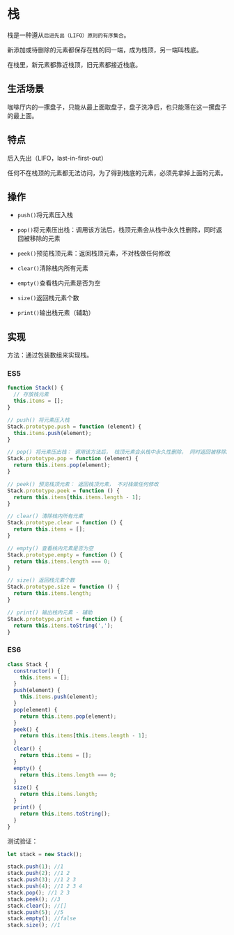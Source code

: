 # 栈

栈是一种遵从`后进先出（LIFO）原则的有序集合`。

新添加或待删除的元素都保存在栈的同一端，成为栈顶，另一端叫栈底。

在栈里，新元素都靠近栈顶，旧元素都接近栈底。

## 生活场景

咖啡厅内的一摞盘子，只能从最上面取盘子，盘子洗净后，也只能落在这一摞盘子的最上面。

## 特点

后入先出（LIFO，last-in-first-out）

任何不在栈顶的元素都无法访问，为了得到栈底的元素，必须先拿掉上面的元素。

## 操作

- `push()`将元素压入栈

- `pop()`将元素压出栈：调用该方法后，栈顶元素会从栈中永久性删除，同时返回被移除的元素

- `peek()`预览栈顶元素：返回栈顶元素，不对栈做任何修改

- `clear()`清除栈内所有元素

- `empty()`查看栈内元素是否为空

- `size()`返回栈元素个数

- `print()`输出栈元素（辅助）

## 实现

方法：通过包装数组来实现栈。

### ES5

```JavaScript
function Stack() {
  // 存放栈元素
  this.items = [];
}

// push() 将元素压入栈
Stack.prototype.push = function (element) {
  this.items.push(element);
}

// pop() 将元素压出栈： 调用该方法后， 栈顶元素会从栈中永久性删除， 同时返回被移除的元素
Stack.prototype.pop = function (element) {
  return this.items.pop(element);
}

// peek() 预览栈顶元素： 返回栈顶元素， 不对栈做任何修改
Stack.prototype.peek = function () {
  return this.items[this.items.length - 1];
}

// clear() 清除栈内所有元素
Stack.prototype.clear = function () {
  return this.items = [];
}

// empty() 查看栈内元素是否为空
Stack.prototype.empty = function () {
  return this.items.length === 0;
}

// size() 返回栈元素个数
Stack.prototype.size = function () {
  return this.items.length;
}

// print() 输出栈内元素 - 辅助
Stack.prototype.print = function () {
  return this.items.toString(',');
}
```

### ES6

```JavaScript
class Stack {
  constructor() {
    this.items = [];
  }
  push(element) {
    this.items.push(element);
  }
  pop(element) {
    return this.items.pop(element);
  }
  peek() {
    return this.items[this.items.length - 1];
  }
  clear() {
    return this.items = [];
  }
  empty() {
    return this.items.length === 0;
  }
  size() {
    return this.items.length;
  }
  print() {
    return this.items.toString();
  }
}
```

测试验证：

```JavaScript
let stack = new Stack();

stack.push(1); //1
stack.push(2); //1 2
stack.push(3); //1 2 3
stack.push(4); //1 2 3 4
stack.pop(); //1 2 3
stack.peek(); //3
stack.clear(); //[]
stack.push(5); //5
stack.empty(); //false
stack.size(); //1
```






